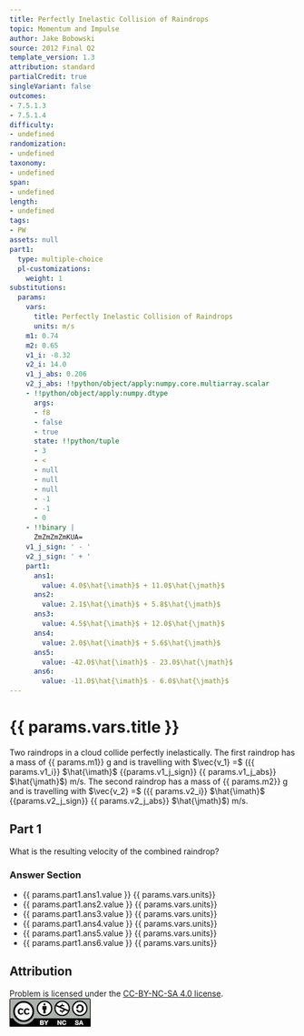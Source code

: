 ```yaml
---
title: Perfectly Inelastic Collision of Raindrops
topic: Momentum and Impulse
author: Jake Bobowski
source: 2012 Final Q2
template_version: 1.3
attribution: standard
partialCredit: true
singleVariant: false
outcomes:
- 7.5.1.3
- 7.5.1.4
difficulty:
- undefined
randomization:
- undefined
taxonomy:
- undefined
span:
- undefined
length:
- undefined
tags:
- PW
assets: null
part1:
  type: multiple-choice
  pl-customizations:
    weight: 1
substitutions:
  params:
    vars:
      title: Perfectly Inelastic Collision of Raindrops
      units: m/s
    m1: 0.74
    m2: 0.65
    v1_i: -8.32
    v2_i: 14.0
    v1_j_abs: 0.206
    v2_j_abs: !!python/object/apply:numpy.core.multiarray.scalar
    - !!python/object/apply:numpy.dtype
      args:
      - f8
      - false
      - true
      state: !!python/tuple
      - 3
      - <
      - null
      - null
      - null
      - -1
      - -1
      - 0
    - !!binary |
      ZmZmZmZmKUA=
    v1_j_sign: ' - '
    v2_j_sign: ' + '
    part1:
      ans1:
        value: 4.0$\hat{\imath}$ + 11.0$\hat{\jmath}$
      ans2:
        value: 2.1$\hat{\imath}$ + 5.8$\hat{\jmath}$
      ans3:
        value: 4.5$\hat{\imath}$ + 12.0$\hat{\jmath}$
      ans4:
        value: 2.0$\hat{\imath}$ + 5.6$\hat{\jmath}$
      ans5:
        value: -42.0$\hat{\imath}$ - 23.0$\hat{\jmath}$
      ans6:
        value: -11.0$\hat{\imath}$ - 6.0$\hat{\jmath}$
---
```

# {{ params.vars.title }}
Two raindrops in a cloud collide perfectly inelastically. The first raindrop has a mass of {{ params.m1}} g and is travelling with $\vec{v_1} =$ ({{ params.v1_i}} $\hat{\imath}$ {{params.v1_j_sign}} {{ params.v1_j_abs}} $\hat{\jmath}$) m/s.
The second raindrop has a mass of {{ params.m2}} g and is travelling with $\vec{v_2} =$ ({{ params.v2_i}} $\hat{\imath}$ {{params.v2_j_sign}} {{ params.v2_j_abs}} $\hat{\jmath}$) m/s.

## Part 1

What is the resulting velocity of the combined raindrop?

### Answer Section

- {{ params.part1.ans1.value }} {{ params.vars.units}}
- {{ params.part1.ans2.value }} {{ params.vars.units}}
- {{ params.part1.ans3.value }} {{ params.vars.units}}
- {{ params.part1.ans4.value }} {{ params.vars.units}}
- {{ params.part1.ans5.value }} {{ params.vars.units}}
- {{ params.part1.ans6.value }} {{ params.vars.units}}

## Attribution

Problem is licensed under the [CC-BY-NC-SA 4.0 license](https://creativecommons.org/licenses/by-nc-sa/4.0/).<br> ![The Creative Commons 4.0 license requiring attribution-BY, non-commercial-NC, and share-alike-SA license.](https://raw.githubusercontent.com/firasm/bits/master/by-nc-sa.png)